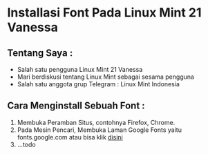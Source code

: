 # Installasi Font Pada Linux Mint 21 Vanessa

## Tentang Saya :
- Salah satu pengguna Linux Mint 21 Vanessa
- Mari berdiskusi tentang Linux Mint sebagai sesama pengguna
- Salah satu anggota grup Telegram : Linux Mint Indonesia

## Cara Menginstall Sebuah Font :
1. Membuka Peramban Situs, contohnya Firefox, Chrome.
2. Pada Mesin Pencari, Membuka Laman Google Fonts yaitu fonts.google.com atau bisa klik [disini](https://fonts.google.com)
3. ...todo
